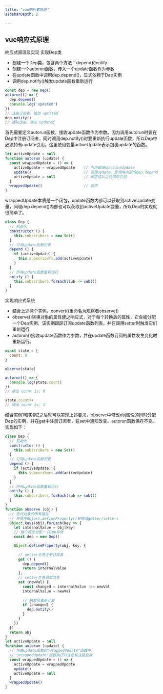 ```yaml
---
title: "vue响应式原理"
sidebarDepth: 2

---
```


## vue响应式原理

响应式原理及实现
实现Dep类

- 创建一个Dep类，包含两个方法：depend和notify
- 创建一个autorun函数，传入一个update函数作为参数
- 在update函数中调用dep.depend()，显式依赖于Dep实例
- 调用dep.notify()触发update函数重新运行

```js
const dep = new Dep()
autorun(() => {
  dep.depend()
  console.log('updated')
})
// 注册订阅者，输出 updated
dep.notify()
// 通知改变，输出 updated
```

首先需要定义autorun函数，接收update函数作为参数。因为调用autorun时要在Dep中注册订阅者，同时调用dep.notify()时要重新执行update函数，所以Dep中必须持有update引用，这里使用变量activeUpdate表示包裹update的函数。

```js
let activeUpdate = null 
function autorun (update) {
  const wrappedUpdate = () => {
    activeUpdate = wrappedUpdate    // 引用赋值给activeUpdate
    update()                        // 调用update，即调用内部的dep.depend
    activeUpdate = null             // 绑定成功之后清除引用
  }
  wrappedUpdate()                   // 调用
}
```

wrappedUpdate本质是一个闭包，update函数内部可以获取到activeUpdate变量，同理dep.depend()内部也可以获取到activeUpdate变量，所以Dep的实现就很简单了。

```js
class Dep {
  // 初始化
  constructor () {          
    this.subscribers = new Set()
  }
  // 订阅update函数列表
  depend () {
    if (activeUpdate) {     
      this.subscribers.add(activeUpdate)
    }
  }
  // 所有update函数重新运行
  notify () {              
    this.subscribers.forEach(sub => sub())
  }
}
```

实现响应式系统

- 结合上述两个实例，convert()重命名为观察者observe()
- observe()转换对象的属性使之响应式，对于每个转换后的属性，它会被分配一个Dep实例，该实例跟踪订阅update函数列表，并在调用setter时触发它们重新运行
- autorun()接收update函数作为参数，并在update函数订阅的属性发生变化时重新运行。

```js
const state = {
  count: 0
}

observe(state)

autorun(() => {
  console.log(state.count)
})
// 输出 count is: 0

state.count++
// 输出 count is: 1
```

结合实例1和实例2之后就可以实现上述要求，observe中修改obj属性的同时分配Dep的实例，并在get中注册订阅者，在set中通知改变。autorun函数保存不变。 实现如下：

```js
class Dep {
  // 初始化
  constructor () {          
    this.subscribers = new Set()
  }
  // 订阅update函数列表
  depend () {
    if (activeUpdate) {     
      this.subscribers.add(activeUpdate)
    }
  }
  // 所有update函数重新运行
  notify () {
    this.subscribers.forEach(sub => sub())
  }
}
function observe (obj) {
  // 迭代对象的所有属性
  // 并使用Object.defineProperty()转换成getter/setters
  Object.keys(obj).forEach(key => {
    let internalValue = obj[key]
    // 每个属性分配一个Dep实例
    const dep = new Dep()

    Object.defineProperty(obj, key, {
    
      // getter负责注册订阅者
      get () {
        dep.depend()
        return internalValue
      },
      // setter负责通知改变
      set (newVal) {
        const changed = internalValue !== newVal
        internalValue = newVal
        
        // 触发后重新计算
        if (changed) {
          dep.notify()
        }
      }
    })
  })
  return obj
}
let activeUpdate = null
function autorun (update) {
  // 包裹update函数到"wrappedUpdate"函数中，
  // "wrappedUpdate"函数执行时注册和注销自身
  const wrappedUpdate = () => {
    activeUpdate = wrappedUpdate
    update()
    activeUpdate = null
  }
  wrappedUpdate()
}
```

